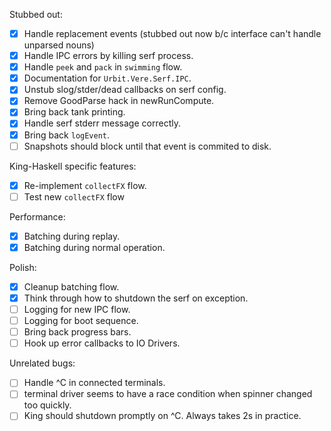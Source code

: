 Stubbed out:

- [x] Handle replacement events (stubbed out now b/c interface can't
  handle unparsed nouns)
- [x] Handle IPC errors by killing serf process.
- [x] Handle `peek` and `pack` in `swimming` flow.
- [x] Documentation for `Urbit.Vere.Serf.IPC`.
- [x] Unstub slog/stder/dead callbacks on serf config.
- [x] Remove GoodParse hack in newRunCompute.
- [x] Bring back tank printing.
- [x] Handle serf stderr message correctly.
- [x] Bring back `logEvent`.
- [ ] Snapshots should block until that event is commited to disk.

King-Haskell specific features:

- [x] Re-implement `collectFX` flow.
- [ ] Test new `collectFX` flow

Performance:

- [x] Batching during replay.
- [x] Batching during normal operation.

Polish:

- [x] Cleanup batching flow.
- [x] Think through how to shutdown the serf on exception.
- [ ] Logging for new IPC flow.
- [ ] Logging for boot sequence.
- [ ] Bring back progress bars.
- [ ] Hook up error callbacks to IO Drivers.

Unrelated bugs:

- [ ] Handle ^C in connected terminals.
- [ ] terminal driver seems to have a race condition when spinner changed
      too quickly.
- [ ] King should shutdown promptly on ^C. Always takes 2s in practice.
